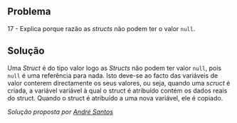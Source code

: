 ## Problema 

17 - Explica porque razão as _structs_ não podem ter o valor `null`.


## Solução

Uma _Struct_ é do tipo valor logo as _Structs_ não podem ter valor `null`, pois
`null` é uma referência para nada.
Isto deve-se ao facto das variáveis de valor conterem directamente os seus 
valores, ou seja, quando uma _scruct_ é criada, a variável variável à qual o 
struct é atribuído contém os dados reais do struct. Quando o struct é atribuído 
a uma nova variável, ele é copiado.

*Solução proposta por [André Santos](https://github.com/Snigy24)*